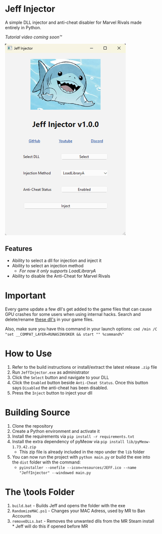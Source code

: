 # Jeff Injector
A simple DLL injector and anti-cheat disabler for Marvel Rivals made entirely in Python.

*Tutorial video coming soon™*

![Preview Image](github/preview.png)

## Features
- Ability to select a dll for injection and inject it
- Ability to select an injection method
    - *For now it only supports LoadLibraryA*
- Ability to disable the Anti-Cheat for Marvel Rivals

# Important
Every game update a few dll's get added to the game files that can cause GPU crashes for some users when using internal hacks. Search and delete/rename [these dll's](https://www.unknowncheats.me/forum/marvel-rivals/691694-reminder-game-updates.html) in your game files.

Also, make sure you have this command in your launch options:
`cmd /min /C "set __COMPAT_LAYER=RUNASINVOKER && start "" %command%"`

# How to Use
1. Refer to the build instructions or install/extract the latest release `.zip` file
2. Run `JeffInjector.exe` as administrator
3. Click the `Select` button and navigate to your DLL
4. Click the `Enabled` button beside `Anti-Cheat Status`. Once this button says `Disabled` the anti-cheat has been disabled.
5. Press the `Inject` button to inject your dll

# Building Source
1. Clone the repository
2. Create a Python environment and activate it
3. Install the requirements via `pip install -r requirements.txt`
4. Install the extra dependency of pyMeow via `pip install lib/pyMeow-1.73.42.zip`
    - This zip file is already included in the repo under the `lib` folder
5. You can now run the project with `python main.py` or build the exe into the `dist` folder with the command:
    - `pyinstaller --onefile --icon=resources/JEFF.ico --name "JeffInjector" --windowed main.py`

# The \tools Folder
1. `build.bat` - Builds Jeff and opens the folder with the exe
2. `RandomizeMAC.ps1` - Changes your MAC Adress, used by MR to Ban Accounts
3. `removeDLLs.bat` - Removes the unwanted dlls from the MR Steam install * Jeff will do this if opened before MR